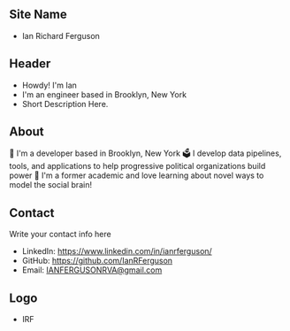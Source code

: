 ## Site Name
- Ian Richard Ferguson

## Header
- Howdy! I'm Ian
- I'm an engineer based in Brooklyn, New York
- Short Description Here.

## About
🗽 I'm a developer based in Brooklyn, New York 🗳️ I develop data pipelines, tools, and applications to help progressive political organizations build power 🧠 I'm a former academic and love learning about novel ways to model the social brain!

## Contact
Write your contact info here
- LinkedIn: https://www.linkedin.com/in/ianrferguson/
- GitHub: https://github.com/IanRFerguson
- Email: IANFERGUSONRVA@gmail.com

## Logo
- IRF